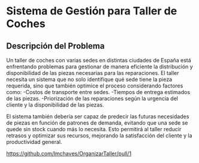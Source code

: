 # Sistema de Gestión para Taller de Coches

## Descripción del Problema
Un taller de coches con varias sedes en distintas ciudades de España está enfrentando problemas para gestionar de manera eficiente la distribución y disponibilidad de las piezas necesarias para las reparaciones. El taller necesita un sistema que no solo identifique qué sede tiene la pieza requerida, sino que también optimice el proceso considerando factores como:
-Costos de transporte entre sedes.
-Tiempos de entrega estimados de las piezas.
-Priorización de las reparaciones según la urgencia del cliente y la disponibilidad de las piezas.

El sistema también debería ser capaz de predecir las futuras necesidades de piezas en función de patrones de demanda, evitando que una sede se quede sin stock cuando más lo necesita. Esto permitirá al taller reducir retrasos y optimizar sus recursos, mejorando la satisfacción del cliente y la productividad general.


https://github.com/lmchaves/OrganizarTaller/pull/1

